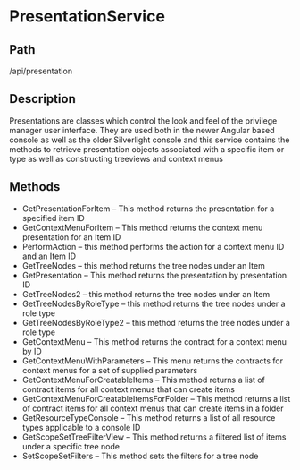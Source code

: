 # PresentationService

## Path

/api/presentation

## Description

Presentations are classes which control the look and feel of the privilege manager user interface.  They are used both in the newer Angular based console as well as the older Silverlight console and this service contains the methods to retrieve presentation objects associated with a specific item or type as well as constructing treeviews and context menus

## Methods

* GetPresentationForItem – This method returns the presentation for a specified item ID
* GetContextMenuForItem – This method returns the context menu presentation for an Item ID
* PerformAction – this method performs the action for a context menu ID and an Item ID
* GetTreeNodes – this method returns the tree nodes under an Item
* GetPresentation – This method returns the presentation by presentation ID
* GetTreeNodes2 – this method returns the tree nodes under an Item
* GetTreeNodesByRoleType – this method returns the tree nodes under a role type
* GetTreeNodesByRoleType2 – this method returns the tree nodes under a role type
* GetContextMenu – This method returns the contract for a context menu by ID
* GetContextMenuWithParameters – This menu returns the contracts for context menus for a set of supplied parameters
* GetContextMenuForCreatableItems – This method returns a list of contract items for all context menus that can create items
* GetContextMenuForCreatableItemsForFolder – This method returns a list of contract items for all context menus that can create items in a folder
* GetResourceTypeConsole – This method returns a list of all resource types applicable to a console ID
* GetScopeSetTreeFilterView – This method returns a filtered list of items under a specific tree node
* SetScopeSetFilters – This method sets the filters for a tree node